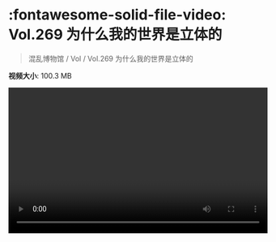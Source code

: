 # :fontawesome-solid-file-video: Vol.269 为什么我的世界是立体的

> 混乱博物馆 / Vol / Vol.269 为什么我的世界是立体的

**视频大小**: 100.3 MB

<video id="V-f7cd5662b2adf09d3881b2296e33e39d" width="512" height="288" preload="none" playsinline webkit-playsinline></video>